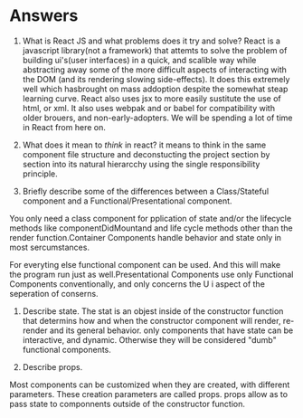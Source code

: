 # Answers

1.  What is React JS and what problems does it try and solve?
React is a javascript library(not a framework) that attemts to solve the problem of building ui's(user interfaces) in a quick, and scalible way while abstracting away some of the more difficult aspects of interacting with the DOM (and its rendering slowing side-effects). It does this extremely well which hasbrought on mass addoption despite the somewhat steap learning curve. React also uses jsx to more easily sustitute the use of html, or xml. It also uses webpak and or babel for compatibility with older brouers, and non-early-adopters.
We will be spending a lot of time in React from here on.

1.  What does it mean to _think_ in react?
it means to think in the same component file structure and deconstucting the project section by section into its natural hierarcchy using the single responsibility principle.

1.  Briefly describe some of the differences between a Class/Stateful component and a Functional/Presentational component.


You only need a class component for pplication of state and/or the lifecycle methods like componentDidMountand and life cycle methods other than the render function.Container Components handle behavior and state only in most sercumstances.

For everyting else functional component can be used. And this will make the program run just as well.Presentational Components use only Functional Components conventionally, and only concerns the U i aspect of the seperation of conserns.




1.  Describe state.
The stat is an objest inside of the constructor function that determins how and when the constructor component will render, re-render and its general behavior. only components that have state can be interactive, and dynamic. Otherwise they will be considered "dumb" functional components. 

1.  Describe props.

Most components can be customized when they are created, with different parameters. These creation parameters are called props. props allow as to pass state to componnents outside of the constructor function. 
